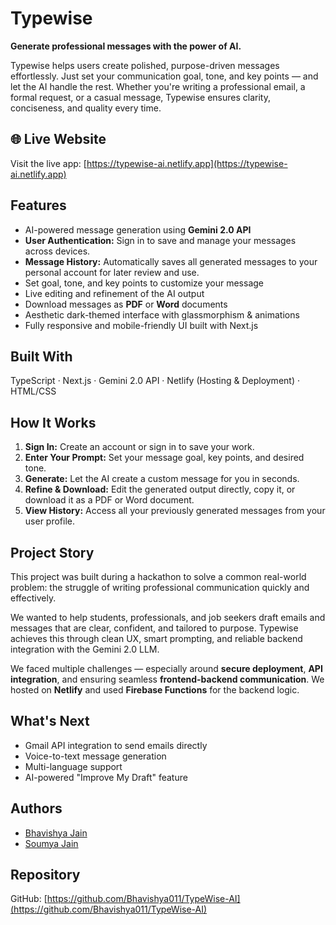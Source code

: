 # Typewise

**Generate professional messages with the power of AI.**

Typewise helps users create polished, purpose-driven messages effortlessly. Just set your communication goal, tone, and key points — and let the AI handle the rest. Whether you're writing a professional email, a formal request, or a casual message, Typewise ensures clarity, conciseness, and quality every time.

## 🌐 Live Website

Visit the live app: [https://typewise-ai.netlify.app](https://typewise-ai.netlify.app)

## Features

- AI-powered message generation using **Gemini 2.0 API**
- **User Authentication:** Sign in to save and manage your messages across devices.
- **Message History:** Automatically saves all generated messages to your personal account for later review and use.
- Set goal, tone, and key points to customize your message
- Live editing and refinement of the AI output
- Download messages as **PDF** or **Word** documents
- Aesthetic dark-themed interface with glassmorphism & animations
- Fully responsive and mobile-friendly UI built with Next.js

## Built With

TypeScript · Next.js · Gemini 2.0 API  · Netlify (Hosting & Deployment) · HTML/CSS

## How It Works

1. **Sign In:** Create an account or sign in to save your work.
2. **Enter Your Prompt:** Set your message goal, key points, and desired tone.
3. **Generate:** Let the AI create a custom message for you in seconds.
4. **Refine & Download:** Edit the generated output directly, copy it, or download it as a PDF or Word document.
5. **View History:** Access all your previously generated messages from your user profile.

## Project Story

This project was built during a hackathon to solve a common real-world problem: the struggle of writing professional communication quickly and effectively.

We wanted to help students, professionals, and job seekers draft emails and messages that are clear, confident, and tailored to purpose. Typewise achieves this through clean UX, smart prompting, and reliable backend integration with the Gemini 2.0 LLM.

We faced multiple challenges — especially around **secure deployment**, **API integration**, and ensuring seamless **frontend-backend communication**. We hosted on **Netlify** and used **Firebase Functions** for the backend logic.

## What's Next

- Gmail API integration to send emails directly  
- Voice-to-text message generation  
- Multi-language support  
- AI-powered "Improve My Draft" feature

## Authors

- [Bhavishya Jain](https://github.com/Bhavishya011)  
- [Soumya Jain](https://github.com/soumya-xy)

## Repository

GitHub: [https://github.com/Bhavishya011/TypeWise-AI](https://github.com/Bhavishya011/TypeWise-AI)
